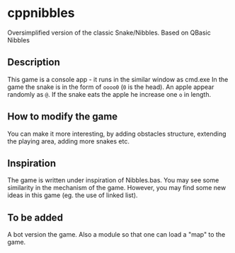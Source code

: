 # cppnibbles
Oversimplified version of the classic Snake/Nibbles. Based on QBasic Nibbles

Description
-----------

This game is a console app - it runs in the similar window as cmd.exe
In the game the snake is in the form of  `oooo0` (`0` is the head). An apple appear randomly as `@`. If the snake eats the apple he increase one `o` in length.

How to modify the game
----------------------

You can make it more interesting, by adding obstacles structure, extending the playing area, adding more snakes etc.

Inspiration 
-----------

The game is written under inspiration of Nibbles.bas. You may see some similarity in the mechanism of the game. However, you may find some new ideas in this game (eg. the use of linked list).

To be added
-----------

A bot version the game. Also a module so that one can load a "map" to the game.
